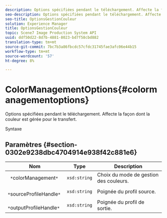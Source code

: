 ```yaml
---
description: Options spécifiées pendant le téléchargement. Affecte la façon dont la couleur est gérée pour le transfert.
seo-description: Options spécifiées pendant le téléchargement. Affecte la façon dont la couleur est gérée pour le transfert.
seo-title: OptionsGestionCouleur
solution: Experience Manager
title: OptionsGestionCouleur
topic: Scene7 Image Production System API
uuid: ddf50d22-8d7b-4881-8023-bd7f58cbd882
translation-type: tm+mt
source-git-commit: 7bc7b3a86fbcdc57cfdc31745fae3afc06e44b15
workflow-type: tm+mt
source-wordcount: '57'
ht-degree: 8%

---
```



# ColorManagementOptions{#colormanagementoptions}

Options spécifiées pendant le téléchargement. Affecte la façon dont la couleur est gérée pour le transfert.

Syntaxe

## Paramètres {#section-0302e9238dbc4704914e938f42c881e6}

| Nom | Type | Description |
|---|---|---|
| ` *`colorManagement`*` | `xsd:string` | Choix du mode de gestion des couleurs. |
| ` *`sourceProfileHandle`*` | `xsd:string` | Poignée du profil source. |
| ` *`outputProfileHandle`*` | `xsd:string` | Poignée du profil de sortie. |

